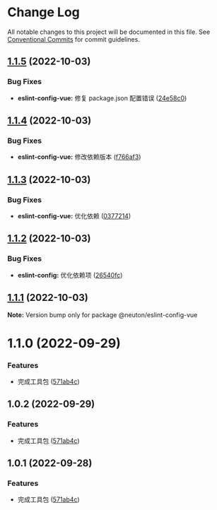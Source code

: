 # Change Log

All notable changes to this project will be documented in this file.
See [Conventional Commits](https://conventionalcommits.org) for commit guidelines.

## [1.1.5](https://github.com/fuxiang123/test-learn/compare/@neuton/eslint-config-vue@1.1.4...@neuton/eslint-config-vue@1.1.5) (2022-10-03)

### Bug Fixes

- **eslint-config-vue:** 修复 package.json 配置错误 ([24e58c0](https://github.com/fuxiang123/test-learn/commit/24e58c0b85151cff00e7191d80178115ce27b677))

## [1.1.4](https://github.com/fuxiang123/test-learn/compare/@neuton/eslint-config-vue@1.1.3...@neuton/eslint-config-vue@1.1.4) (2022-10-03)

### Bug Fixes

- **eslint-config-vue:** 修改依赖版本 ([f766af3](https://github.com/fuxiang123/test-learn/commit/f766af33c5f3ed2e700254d010fd1032fa3f67db))

## [1.1.3](https://github.com/fuxiang123/test-learn/compare/@neuton/eslint-config-vue@1.1.2...@neuton/eslint-config-vue@1.1.3) (2022-10-03)

### Bug Fixes

- **eslint-config-vue:** 优化依赖 ([0377214](https://github.com/fuxiang123/test-learn/commit/0377214304cd5c3143260b48588dfb77b3afb1a4))

## [1.1.2](https://github.com/fuxiang123/test-learn/compare/@neuton/eslint-config-vue@1.1.1...@neuton/eslint-config-vue@1.1.2) (2022-10-03)

### Bug Fixes

- **eslint-config:** 优化依赖项 ([26540fc](https://github.com/fuxiang123/test-learn/commit/26540fc86716a36ac64e41ad2d2378a000572b22))

## [1.1.1](https://github.com/fuxiang123/test-learn/compare/@neuton/eslint-config-vue@1.1.0...@neuton/eslint-config-vue@1.1.1) (2022-10-03)

**Note:** Version bump only for package @neuton/eslint-config-vue

# 1.1.0 (2022-09-29)

### Features

- 完成工具包 ([571ab4c](https://github.com/fuxiang123/test-learn/commit/571ab4c1fe311b5f90e0912822f678d67d71ee58))

## 1.0.2 (2022-09-29)

### Features

- 完成工具包 ([571ab4c](https://github.com/fuxiang123/test-learn/commit/571ab4c1fe311b5f90e0912822f678d67d71ee58))

## 1.0.1 (2022-09-28)

### Features

- 完成工具包 ([571ab4c](https://github.com/fuxiang123/test-learn/commit/571ab4c1fe311b5f90e0912822f678d67d71ee58))

